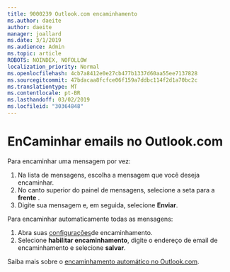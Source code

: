 ```yaml
---
title: 9000239 Outlook.com encaminhamento
ms.author: daeite
author: daeite
manager: joallard
ms.date: 3/1/2019
ms.audience: Admin
ms.topic: article
ROBOTS: NOINDEX, NOFOLLOW
localization_priority: Normal
ms.openlocfilehash: 4cb7a8412e0e27cb477b1337d60aa55ee7137828
ms.sourcegitcommit: 47bdacaa8fcfce06f159a7ddbc114f2d1a70bc2c
ms.translationtype: MT
ms.contentlocale: pt-BR
ms.lasthandoff: 03/02/2019
ms.locfileid: "30364848"
---
```

# <a name="forwarding-email-in-outlookcom"></a>EnCaminhar emails no Outlook.com

Para encaminhar uma mensagem por vez:

1. Na lista de mensagens, escolha a mensagem que você deseja encaminhar.
2. No canto superior do painel de mensagens, selecione a seta para a **frente** .
3. Digite sua mensagem e, em seguida, selecione **Enviar**.

Para encaminhar automaticamente todas as mensagens:

1. Abra suas [configurações](https://outlook.live.com/mail/options/mail/forwarding/forwardingOption)de encaminhamento.
2. Selecione **habilitar encaminhamento**, digite o endereço de email de encaminhamento e selecione **salvar**.

Saiba mais sobre o [encaminhamento automático no Outlook.com](https://support.office.com/article/6246987c-6c8f-4144-b255-14fc07007dad).